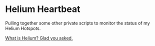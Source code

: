 # Helium Heartbeat

Pulling together some other private scripts to monitor the status of my Helium Hotspots.

[What is Helium? Glad you asked.][what-is-helium-video]

[what-is-helium-video]: https://gutentag.co/3CtTbyp

